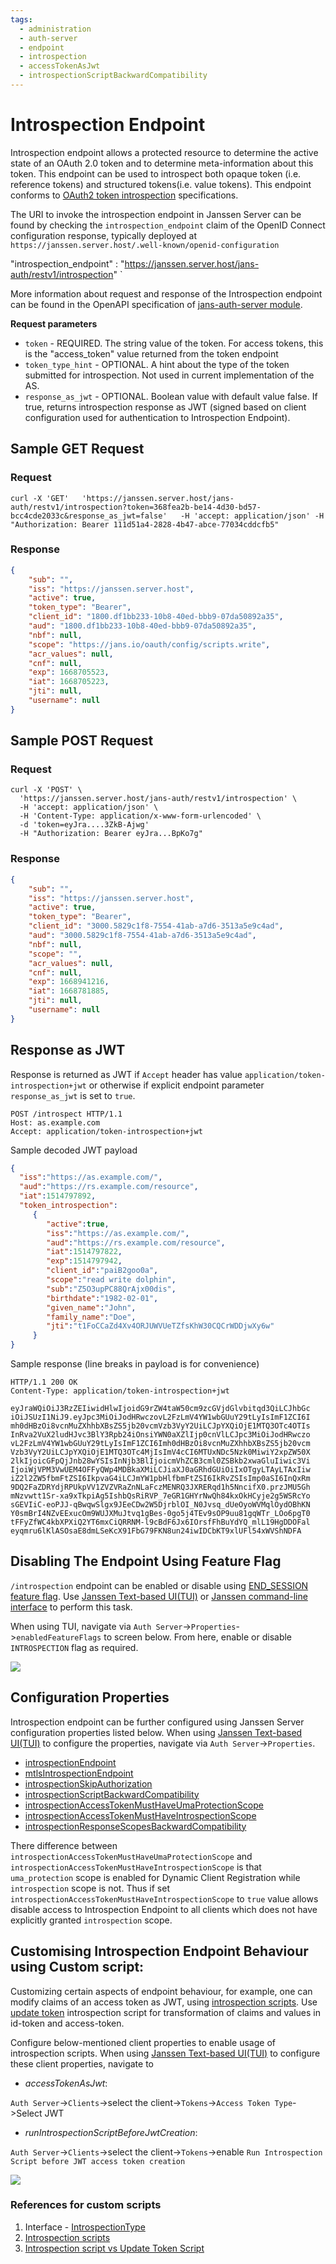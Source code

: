 ```yaml
---
tags:
  - administration
  - auth-server
  - endpoint
  - introspection
  - accessTokenAsJwt
  - introspectionScriptBackwardCompatibility
---
```


# Introspection Endpoint

Introspection endpoint allows a protected resource to determine the active state of an OAuth 2.0 token and to determine 
meta-information about this token. This endpoint can be used to introspect
both opaque token (i.e. reference tokens) and structured tokens(i.e. value tokens). This endpoint conforms to [OAuth2 token
introspection](https://datatracker.ietf.org/doc/html/rfc7662) specifications.

The URI to invoke the introspection endpoint in Janssen Server 
can be found by checking the `introspection_endpoint` claim of the OpenID Connect configuration response, typically deployed at `https://janssen.server.host/.well-known/openid-configuration`

 "introspection_endpoint" : "https://janssen.server.host/jans-auth/restv1/introspection" `

More information about request and response of the Introspection endpoint can be found in
the OpenAPI specification of [jans-auth-server module](https://gluu.org/swagger-ui/?url=https://raw.githubusercontent.com/JanssenProject/jans/vreplace-janssen-version/jans-auth-server/docs/swagger.yaml#/Token/get-introspection).

**Request parameters**

- `token` - REQUIRED.  The string value of the token.  For access tokens, this is the "access_token" value returned from the token endpoint
- `token_type_hint` - OPTIONAL.  A hint about the type of the token submitted for introspection. Not used in current implementation of the AS. 
- `response_as_jwt` - OPTIONAL. Boolean value with default value false. If true, returns introspection response as JWT (signed based on client configuration used for authentication to Introspection Endpoint).

## Sample GET Request

### Request

```shell
curl -X 'GET'   'https://janssen.server.host/jans-auth/restv1/introspection?token=368fea2b-be14-4d30-bd57-bcc4cde2033c&response_as_jwt=false'   -H 'accept: application/json' -H   "Authorization: Bearer 111d51a4-2828-4b47-abce-77034cddcfb5"
```

### Response

```json
{
    "sub": "",
    "iss": "https://janssen.server.host",
    "active": true,
    "token_type": "Bearer",
    "client_id": "1800.df1bb233-10b8-40ed-bbb9-07da50892a35",
    "aud": "1800.df1bb233-10b8-40ed-bbb9-07da50892a35",
    "nbf": null,
    "scope": "https://jans.io/oauth/config/scripts.write",
    "acr_values": null,
    "cnf": null,
    "exp": 1668705523,
    "iat": 1668705223,
    "jti": null,
    "username": null
}
```
## Sample POST Request

### Request

```shell
curl -X 'POST' \
  'https://janssen.server.host/jans-auth/restv1/introspection' \
  -H 'accept: application/json' \
  -H 'Content-Type: application/x-www-form-urlencoded' \
  -d 'token=eyJra....3ZkB-Ajwg'  
  -H "Authorization: Bearer eyJra...BpKo7g"
```

### Response

```json
{
    "sub": "",
    "iss": "https://janssen.server.host",
    "active": true,
    "token_type": "Bearer",
    "client_id": "3000.5829c1f8-7554-41ab-a7d6-3513a5e9c4ad",
    "aud": "3000.5829c1f8-7554-41ab-a7d6-3513a5e9c4ad",
    "nbf": null,
    "scope": "",
    "acr_values": null,
    "cnf": null,
    "exp": 1668941216,
    "iat": 1668781885,
    "jti": null,
    "username": null
}
```

## Response as JWT


Response is returned as JWT if `Accept` header has value `application/token-introspection+jwt` or otherwise if explicit endpoint parameter `response_as_jwt` is set to `true`.

```text
POST /introspect HTTP/1.1
Host: as.example.com
Accept: application/token-introspection+jwt
```  

Sample decoded JWT payload

```json
{
  "iss":"https://as.example.com/",
  "aud":"https://rs.example.com/resource",
  "iat":1514797892,
  "token_introspection":
     {
        "active":true,
        "iss":"https://as.example.com/",
        "aud":"https://rs.example.com/resource",
        "iat":1514797822,
        "exp":1514797942,
        "client_id":"paiB2goo0a",
        "scope":"read write dolphin",
        "sub":"Z5O3upPC88QrAjx00dis",
        "birthdate":"1982-02-01",
        "given_name":"John",
        "family_name":"Doe",
        "jti":"t1FoCCaZd4Xv4ORJUWVUeTZfsKhW30CQCrWDDjwXy6w"
     }
} 
```

Sample response (line breaks in payload is for convenience)

```text
HTTP/1.1 200 OK
Content-Type: application/token-introspection+jwt

eyJraWQiOiJ3RzZEIiwidHlwIjoidG9rZW4taW50cm9zcGVjdGlvbitqd3QiLCJhbGc
iOiJSUzI1NiJ9.eyJpc3MiOiJodHRwczovL2FzLmV4YW1wbGUuY29tLyIsImF1ZCI6I
mh0dHBzOi8vcnMuZXhhbXBsZS5jb20vcmVzb3VyY2UiLCJpYXQiOjE1MTQ3OTc4OTIs
InRva2VuX2ludHJvc3BlY3Rpb24iOnsiYWN0aXZlIjp0cnVlLCJpc3MiOiJodHRwczo
vL2FzLmV4YW1wbGUuY29tLyIsImF1ZCI6Imh0dHBzOi8vcnMuZXhhbXBsZS5jb20vcm
Vzb3VyY2UiLCJpYXQiOjE1MTQ3OTc4MjIsImV4cCI6MTUxNDc5Nzk0MiwiY2xpZW50X
2lkIjoicGFpQjJnb28wYSIsInNjb3BlIjoicmVhZCB3cml0ZSBkb2xwaGluIiwic3Vi
IjoiWjVPM3VwUEM4OFFyQWp4MDBkaXMiLCJiaXJ0aGRhdGUiOiIxOTgyLTAyLTAxIiw
iZ2l2ZW5fbmFtZSI6IkpvaG4iLCJmYW1pbHlfbmFtZSI6IkRvZSIsImp0aSI6InQxRm
9DQ2FaZDRYdjRPUkpVV1ZVZVRaZnNLaFczMENRQ3JXRERqd1h5NncifX0.przJMU5Gh
mNzvwtt1Sr-xa9xTkpiAg5IshbQsRiRVP_7eGR1GHYrNwQh84kxOkHCyje2g5WSRcYo
sGEVIiC-eoPJJ-qBwqwSlgx9JEeCDw2W5DjrblOI_N0Jvsq_dUeOyoWVMqlOydOBhKN
Y0smBrI4NZvEExucOm9WUJXMuJtvq1gBes-0go5j4TEv9sOP9uu81gqWTr_LOo6pgT0
tFFyZfWC4kbXPXiQ2YT6mxCiQRRNM-l9cBdF6Jx6IOrsfFhBuYdYQ_mlL19HgDDOFal
eyqmru6lKlASOsaE8dmLSeKcX91FbG79FKN8un24iwIDCbKT9xlUFl54xWVShNDFA
```

## Disabling The Endpoint Using Feature Flag

`/introspection` endpoint can be enabled or disable using [END_SESSION feature flag](../../reference/json/feature-flags/janssenauthserver-feature-flags.md#introspection).
Use [Janssen Text-based UI(TUI)](../../config-guide/config-tools/jans-tui/README.md) or [Janssen command-line interface](../../config-guide/config-tools/jans-cli/README.md) to perform this task.

When using TUI, navigate via `Auth Server`->`Properties`->`enabledFeatureFlags` to screen below. From here, enable or
disable `INTROSPECTION` flag as required.

![](../../../assets/image-tui-enable-components.png)

## Configuration Properties

Introspection endpoint can be further configured using Janssen Server configuration properties listed below. When using
[Janssen Text-based UI(TUI)](../../config-guide/config-tools/jans-tui/README.md) to configure the properties,
navigate via `Auth Server`->`Properties`.

- [introspectionEndpoint](../../reference/json/properties/janssenauthserver-properties.md#introspectionendpoint)
- [mtlsIntrospectionEndpoint](../../reference/json/properties/janssenauthserver-properties.md#mtlsintrospectionendpoint)
- [introspectionSkipAuthorization](../../reference/json/properties/janssenauthserver-properties.md#introspectionskipauthorization)
- [introspectionScriptBackwardCompatibility](../../reference/json/properties/janssenauthserver-properties.md#introspectionscriptbackwardcompatibility)
- [introspectionAccessTokenMustHaveUmaProtectionScope](../../reference/json/properties/janssenauthserver-properties.md#introspectionaccesstokenmusthaveumaprotectionscope)
- [introspectionAccessTokenMustHaveIntrospectionScope](../../reference/json/properties/janssenauthserver-properties.md#introspectionaccesstokenmusthaveintrospectionscope)
- [introspectionResponseScopesBackwardCompatibility](../../reference/json/properties/janssenauthserver-properties.md#introspectionresponsescopesbackwardcompatibility)

There difference between `introspectionAccessTokenMustHaveUmaProtectionScope` and `introspectionAccessTokenMustHaveIntrospectionScope` is that `uma_protection` scope is enabled for Dynamic Client Registration while `introspection` scope is not. Thus if set `introspectionAccessTokenMustHaveIntrospectionScope` to `true` value allows disable access to Introspection Endpoint to all clients which does not have explicitly granted `introspection` scope. 

## Customising Introspection Endpoint Behaviour using Custom script:

Customizing certain aspects of endpoint behaviour, for example, one can modify claims of an access token as JWT, using
[introspection scripts](../../../script-catalog/introspection/README.md). Use
[update token](../../developer/scripts/update-token.md) introspection script for transformation of claims and values in
id-token and access-token.

Configure below-mentioned client properties to enable usage of introspection scripts.
When using [Janssen Text-based UI(TUI)](../../config-guide/config-tools/jans-tui/README.md) to configure these client properties,
navigate to

- _accessTokenAsJwt_:

`Auth Server`->`Clients`->select the client->`Tokens`->`Access Token Type`->Select JWT

- _runIntrospectionScriptBeforeJwtCreation_:

`Auth Server`->`Clients`->select the client->`Tokens`->enable `Run Introspection Script before JWT access token creation`

![](../../../assets/image-tui-client-config-token-screen.png)

### References for custom scripts

1. Interface - [IntrospectionType](https://github.com/JanssenProject/jans/blob/main/jans-core/script/src/main/java/io/jans/model/custom/script/type/introspection/IntrospectionType.java)
2. [Introspection scripts](../../../script-catalog/introspection/README.md)
3. [Introspection script vs Update Token Script](https://github.com/JanssenProject/jans/blob/main/docs/admin/developer/scripts/update-token.md#introspectiontype-script-vs-updatetokentype-script)

